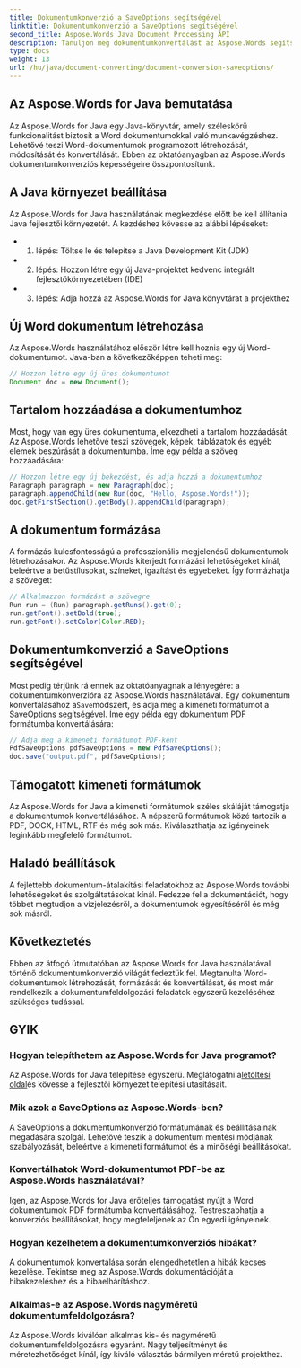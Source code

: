 ```yaml
---
title: Dokumentumkonverzió a SaveOptions segítségével
linktitle: Dokumentumkonverzió a SaveOptions segítségével
second_title: Aspose.Words Java Document Processing API
description: Tanuljon meg dokumentumkonvertálást az Aspose.Words segítségével Java nyelven. Lépésről lépésre, kódpéldák és GYIK a zökkenőmentes Word-ből PDF konvertáláshoz.
type: docs
weight: 13
url: /hu/java/document-converting/document-conversion-saveoptions/
---
```


## Az Aspose.Words for Java bemutatása

Az Aspose.Words for Java egy Java-könyvtár, amely széleskörű funkcionalitást biztosít a Word dokumentumokkal való munkavégzéshez. Lehetővé teszi Word-dokumentumok programozott létrehozását, módosítását és konvertálását. Ebben az oktatóanyagban az Aspose.Words dokumentumkonverziós képességeire összpontosítunk.

## A Java környezet beállítása

Az Aspose.Words for Java használatának megkezdése előtt be kell állítania Java fejlesztői környezetét. A kezdéshez kövesse az alábbi lépéseket:

- 1. lépés: Töltse le és telepítse a Java Development Kit (JDK)
- 2. lépés: Hozzon létre egy új Java-projektet kedvenc integrált fejlesztőkörnyezetében (IDE)
- 3. lépés: Adja hozzá az Aspose.Words for Java könyvtárat a projekthez

## Új Word dokumentum létrehozása

Az Aspose.Words használatához először létre kell hoznia egy új Word-dokumentumot. Java-ban a következőképpen teheti meg:

```java
// Hozzon létre egy új üres dokumentumot
Document doc = new Document();
```

## Tartalom hozzáadása a dokumentumhoz

Most, hogy van egy üres dokumentuma, elkezdheti a tartalom hozzáadását. Az Aspose.Words lehetővé teszi szövegek, képek, táblázatok és egyéb elemek beszúrását a dokumentumba. Íme egy példa a szöveg hozzáadására:

```java
// Hozzon létre egy új bekezdést, és adja hozzá a dokumentumhoz
Paragraph paragraph = new Paragraph(doc);
paragraph.appendChild(new Run(doc, "Hello, Aspose.Words!"));
doc.getFirstSection().getBody().appendChild(paragraph);
```

## A dokumentum formázása

A formázás kulcsfontosságú a professzionális megjelenésű dokumentumok létrehozásakor. Az Aspose.Words kiterjedt formázási lehetőségeket kínál, beleértve a betűstílusokat, színeket, igazítást és egyebeket. Így formázhatja a szöveget:

```java
// Alkalmazzon formázást a szövegre
Run run = (Run) paragraph.getRuns().get(0);
run.getFont().setBold(true);
run.getFont().setColor(Color.RED);
```

## Dokumentumkonverzió a SaveOptions segítségével

 Most pedig térjünk rá ennek az oktatóanyagnak a lényegére: a dokumentumkonverzióra az Aspose.Words használatával. Egy dokumentum konvertálásához a`Save`módszert, és adja meg a kimeneti formátumot a SaveOptions segítségével. Íme egy példa egy dokumentum PDF formátumba konvertálására:

```java
// Adja meg a kimeneti formátumot PDF-ként
PdfSaveOptions pdfSaveOptions = new PdfSaveOptions();
doc.save("output.pdf", pdfSaveOptions);
```

## Támogatott kimeneti formátumok

Az Aspose.Words for Java a kimeneti formátumok széles skáláját támogatja a dokumentumok konvertálásához. A népszerű formátumok közé tartozik a PDF, DOCX, HTML, RTF és még sok más. Kiválaszthatja az igényeinek leginkább megfelelő formátumot.

## Haladó beállítások

A fejlettebb dokumentum-átalakítási feladatokhoz az Aspose.Words további lehetőségeket és szolgáltatásokat kínál. Fedezze fel a dokumentációt, hogy többet megtudjon a vízjelezésről, a dokumentumok egyesítéséről és még sok másról.

## Következtetés

Ebben az átfogó útmutatóban az Aspose.Words for Java használatával történő dokumentumkonverzió világát fedeztük fel. Megtanulta Word-dokumentumok létrehozását, formázását és konvertálását, és most már rendelkezik a dokumentumfeldolgozási feladatok egyszerű kezeléséhez szükséges tudással.

## GYIK

### Hogyan telepíthetem az Aspose.Words for Java programot?

 Az Aspose.Words for Java telepítése egyszerű. Meglátogatni a[letöltési oldal](https://releases.aspose.com/words/java/)és kövesse a fejlesztői környezet telepítési utasításait.

### Mik azok a SaveOptions az Aspose.Words-ben?

A SaveOptions a dokumentumkonverzió formátumának és beállításainak megadására szolgál. Lehetővé teszik a dokumentum mentési módjának szabályozását, beleértve a kimeneti formátumot és a minőségi beállításokat.

### Konvertálhatok Word-dokumentumot PDF-be az Aspose.Words használatával?

Igen, az Aspose.Words for Java erőteljes támogatást nyújt a Word dokumentumok PDF formátumba konvertálásához. Testreszabhatja a konverziós beállításokat, hogy megfeleljenek az Ön egyedi igényeinek.

### Hogyan kezelhetem a dokumentumkonverziós hibákat?

A dokumentumok konvertálása során elengedhetetlen a hibák kecses kezelése. Tekintse meg az Aspose.Words dokumentációját a hibakezeléshez és a hibaelhárításhoz.

### Alkalmas-e az Aspose.Words nagyméretű dokumentumfeldolgozásra?

Az Aspose.Words kiválóan alkalmas kis- és nagyméretű dokumentumfeldolgozásra egyaránt. Nagy teljesítményt és méretezhetőséget kínál, így kiváló választás bármilyen méretű projekthez.